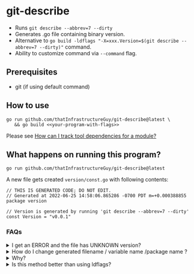 # git-describe

* Runs `git describe --abbrev=7 --dirty`
* Generates .go file containing binary version.
* Alternative to `go build -ldflags "-X=xxx.Version=$(git describe --abbrev=7 --dirty)"` command.
* Ability to customize command via `--command` flag.

## Prerequisites
* git (if using default command)

## How to use

```
go run github.com/thatInfrastructureGuy/git-describe@latest \
   && go build <<your-program-with-flags>>
```

Please see [How can I track tool dependencies for a module?](https://github.com/golang/go/wiki/Modules#how-can-i-track-tool-dependencies-for-a-module)

## What happens on running this program?

```
go run github.com/thatInfrastructureGuy/git-describe@latest
```

A new file gets created `version/const.go` with following contents:

```
// THIS IS GENERATED CODE; DO NOT EDIT.
// Generated at 2022-06-25 14:58:06.865286 -0700 PDT m=+0.000388855
package version

// Version is generated by running 'git describe --abbrev=7 --dirty'
const Version = "v0.0.1"
```

### FAQs

<details>
<summary>
  I get an ERROR and the file has UNKNOWN version? 
</summary>

  `const Version = "UNKNOWN"`
  1. Please make sure you have `git` binary installed.
  2. Check the output of `git describe --abbrev=7 --dirty` manually for your repository.
</details>

<details>
<summary>
  How do I change generated filename / variable name /package name ?
</summary> 

  ```
  go run github.com/thatInfrastructureGuy/git-describe@latest \
     --filepath=version/version.go --package=version --variable=Version
  ```
</details>

<details>
<summary>
  Why?
</summary>

  * Its hard to remember `go build -ldflags` command.
  * I wanted the build to error out if I _forgot_ to generate version. Just make sure you using the `Version` variable somewhere in your program for it to error out.
</details>

<details>
<summary>
  Is this method better than using ldflags?
</summary>
  ¯\_(ツ)_/¯
</details>
